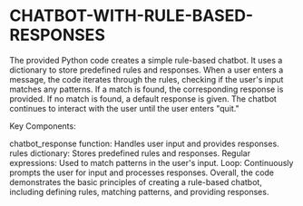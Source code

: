 # CHATBOT-WITH-RULE-BASED-RESPONSES
The provided Python code creates a simple rule-based chatbot. It uses a dictionary to store predefined rules and responses. When a user enters a message, the code iterates through the rules, checking if the user's input matches any patterns. If a match is found, the corresponding response is provided. If no match is found, a default response is given. The chatbot continues to interact with the user until the user enters "quit."

Key Components:

chatbot_response function: Handles user input and provides responses.
rules dictionary: Stores predefined rules and responses.
Regular expressions: Used to match patterns in the user's input.
Loop: Continuously prompts the user for input and processes responses.
Overall, the code demonstrates the basic principles of creating a rule-based chatbot, including defining rules, matching patterns, and providing responses.
